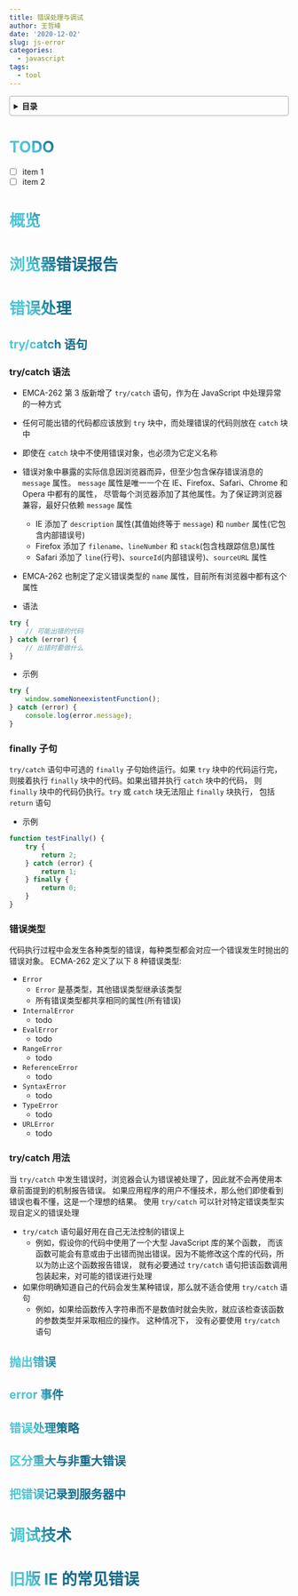 ```yaml
---
title: 错误处理与调试
author: 王哲峰
date: '2020-12-02'
slug: js-error
categories:
  - javascript
tags:
  - tool
---
```


<style>
h1 {
  background-color: #2B90B6;
  background-image: linear-gradient(45deg, #4EC5D4 10%, #146b8c 20%);
  background-size: 100%;
  -webkit-background-clip: text;
  -moz-background-clip: text;
  -webkit-text-fill-color: transparent;
  -moz-text-fill-color: transparent;
}
h2 {
  background-color: #2B90B6;
  background-image: linear-gradient(45deg, #4EC5D4 10%, #146b8c 20%);
  background-size: 100%;
  -webkit-background-clip: text;
  -moz-background-clip: text;
  -webkit-text-fill-color: transparent;
  -moz-text-fill-color: transparent;
}

details {
    border: 1px solid #aaa;
    border-radius: 4px;
    padding: .5em .5em 0;
}

summary {
    font-weight: bold;
    margin: -.5em -.5em 0;
    padding: .5em;
}

details[open] {
    padding: .5em;
}

details[open] summary {
    border-bottom: 1px solid #aaa;
    margin-bottom: .5em;
}
img {
    pointer-events: none;
}
</style>

<details><summary>目录</summary><p>

- [TODO](#todo)
- [概览](#概览)
- [浏览器错误报告](#浏览器错误报告)
- [错误处理](#错误处理)
  - [try/catch 语句](#trycatch-语句)
    - [try/catch 语法](#trycatch-语法)
    - [finally 子句](#finally-子句)
    - [错误类型](#错误类型)
    - [try/catch 用法](#trycatch-用法)
  - [抛出错误](#抛出错误)
  - [error 事件](#error-事件)
  - [错误处理策略](#错误处理策略)
  - [区分重大与非重大错误](#区分重大与非重大错误)
  - [把错误记录到服务器中](#把错误记录到服务器中)
- [调试技术](#调试技术)
- [旧版 IE 的常见错误](#旧版-ie-的常见错误)
</p></details><p></p>

# TODO

- [ ] item 1
- [ ] item 2

# 概览



# 浏览器错误报告


# 错误处理

## try/catch 语句


### try/catch 语法

* EMCA-262 第 3 版新增了 `try/catch` 语句，作为在 JavaScript 中处理异常的一种方式
* 任何可能出错的代码都应该放到 `try` 块中，而处理错误的代码则放在 `catch` 块中
* 即使在 `catch` 块中不使用错误对象，也必须为它定义名称
* 错误对象中暴露的实际信息因浏览器而异，但至少包含保存错误消息的 `message` 属性。
  `message` 属性是唯一一个在 IE、Firefox、Safari、Chrome 和 Opera 中都有的属性，
  尽管每个浏览器添加了其他属性。为了保证跨浏览器兼容，最好只依赖 `message` 属性
    - IE 添加了 `description` 属性(其值始终等于 `message`) 和 `number` 属性(它包含内部错误号)
    - Firefox 添加了 `filename`、`lineNumber` 和 `stack`(包含栈跟踪信息)属性
    - Safari 添加了 `line`(行号)、`sourceId`(内部错误号)、`sourceURL` 属性
* EMCA-262 也制定了定义错误类型的 `name` 属性，目前所有浏览器中都有这个属性

* 语法

```js
try {
    // 可能出错的代码
} catch (error) {
    // 出错时要做什么
}
```

* 示例

```js
try {
    window.someNoneexistentFunction();
} catch (error) {
    console.log(error.message);
}
```

### finally 子句

`try/catch` 语句中可选的 `finally` 子句始终运行。如果 `try` 块中的代码运行完，
则接着执行 `finally` 块中的代码。如果出错并执行 `catch` 块中的代码，
则 `finally` 块中的代码仍执行。`try` 或 `catch` 块无法阻止 `finally` 块执行，
包括 `return` 语句

* 示例

```js
function testFinally() {
    try {
        return 2;
    } catch (error) {
        return 1;
    } finally {
        return 0;
    }
}
```

### 错误类型

代码执行过程中会发生各种类型的错误，每种类型都会对应一个错误发生时抛出的错误对象。
ECMA-262 定义了以下 8 种错误类型:

* `Error`
    - `Error` 是基类型，其他错误类型继承该类型
    - 所有错误类型都共享相同的属性(所有错误)
* `InternalError`
    - todo
* `EvalError`
    - todo
* `RangeError`
    - todo
* `ReferenceError`
    - todo
* `SyntaxError`
    - todo
* `TypeError`
    - todo
* `URLError`
    - todo


### try/catch 用法

当 `try/catch` 中发生错误时，浏览器会认为错误被处理了，因此就不会再使用本章前面提到的机制报告错误。
如果应用程序的用户不懂技术，那么他们即使看到错误也看不懂，这是一个理想的结果。
使用 `try/catch` 可以针对特定错误类型实现自定义的错误处理

* `try/catch` 语句最好用在自己无法控制的错误上
    - 例如，假设你的代码中使用了一个大型 JavaScript 库的某个函数，
      而该函数可能会有意或由于出错而抛出错误。因为不能修改这个库的代码，所以为防止这个函数报告错误，
      就有必要通过 `try/catch` 语句把该函数调用包装起来，对可能的错误进行处理
* 如果你明确知道自己的代码会发生某种错误，那么就不适合使用 `try/catch` 语句
    - 例如，如果给函数传入字符串而不是数值时就会失败，就应该检查该函数的参数类型并采取相应的操作。
      这种情况下， 没有必要使用 `try/catch` 语句

## 抛出错误


## error 事件


## 错误处理策略

## 区分重大与非重大错误


## 把错误记录到服务器中



# 调试技术


# 旧版 IE 的常见错误